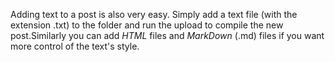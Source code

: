 Adding text to a post is also very easy. Simply add a text file (with the extension .txt) to the folder and run the upload to compile the new post.Similarly you can add *HTML* files and *MarkDown* (.md) files if you want more control of the text's style.